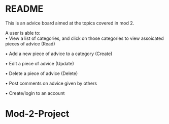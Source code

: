 # README

This is an advice board aimed at the topics covered in mod 2.

A user is able to: <br>
• View a list of categories, and click on those categories to view assoicated pieces of advice (Read)

• Add a new piece of advice to a category (Create)

• Edit a piece of advice (Update)

• Delete a piece of advice (Delete)

• Post comments on advice given by others

• Create/login to an account
# Mod-2-Project
